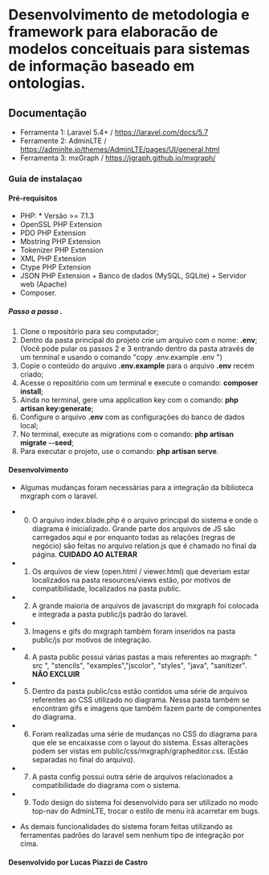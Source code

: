 # Desenvolvimento de metodologia e framework para elaboracão de modelos conceituais para sistemas de informação baseado em ontologias.

 
## Documentação 
* Ferramenta 1: Laravel 5.4+ / https://laravel.com/docs/5.7 
* Ferramente 2: AdminLTE / https://adminlte.io/themes/AdminLTE/pages/UI/general.html
* Ferramenta 3: mxGraph / https://jgraph.github.io/mxgraph/ 

### Guia de instalaçao 
#### Pré-requisitos 
* PHP: * Versão >= 7.1.3
* OpenSSL PHP Extension 
* PDO PHP Extension 
* Mbstring PHP Extension 
* Tokenizer PHP Extension 
* XML PHP Extension 
* Ctype PHP Extension 
* JSON PHP Extension + Banco de dados (MySQL, SQLite) + Servidor web (Apache)
* Composer. 
##### Passo a passo . 
1. Clone o repositório para seu computador; 
2. Dentro da pasta principal do projeto crie um arquivo com o nome: **.env**; (Você pode pular os passos 2 e 3 entrando dentro da pasta através de um terminal e usando o comando "copy .env.example .env ")
3. Copie o conteúdo do arquivo **.env.example** para o arquivo **.env** recém criado; 
4. Acesse o repositório com um terminal e execute o comando: **composer install**; 
5. Ainda no terminal, gere uma application key com o comando: **php artisan key:generate**; 
6. Configure o arquivo **.env** com as configurações do banco de dados local; 
7. No terminal, execute as migrations com o comando: **php artisan migrate --seed**; 
8. Para executar o projeto, use o comando: **php artisan serve**.

#### Desenvolvimento 

* Algumas mudanças foram necessárias para a integração da biblioteca mxgraph com o laravel.

* 0. O arquivo index.blade.php é o arquivo principal do sistema e onde o diagrama é inicializado. Grande parte dos arquivos de JS são carregados aqui e por enquanto todas as relações (regras de negócio) são feitas no arquivo relation.js que é chamado no final da página. **CUIDADO AO ALTERAR**
* 1. Os arquivos de view (open.html / viewer.html) que deveriam estar localizados na pasta resources/views estão, por motivos de compatibilidade, localizados na pasta public.
* 2. A grande maioria de arquivos de javascript do mxgraph foi colocada e integrada a pasta public/js 
 padrão do laravel.
* 3. Imagens e gifs do mxgraph também foram inseridos na pasta public/js por motivos de integração.
* 4. A pasta public possui várias pastas a mais referentes ao mxgraph: " src ", "stencils", "examples","jscolor", "styles", "java", "sanitizer". **NÃO EXCLUIR**
* 5. Dentro da pasta public/css estão contidos uma série de arquivos referentes ao CSS utilizado no diagrama. Nessa pasta também se encontram gifs e imagens que também fazem parte de componentes do diagrama.
* 6. Foram realizadas uma série de mudanças no CSS do diagrama para que ele se encaixasse com o layout do sistema. Essas alterações podem ser vistas em public/css/mxgraph/grapheditor.css. (Estão separadas no final do arquivo).
* 7. A pasta config possui outra série de arquivos relacionados a compatibilidade do diagrama com o sistema.
* 9. Todo design do sistema foi desenvolvido para ser utilizado no modo top-nav do AdminLTE, trocar o estilo de menu irá acarretar em bugs.


*  As demais funcionalidades do sistema foram feitas utilizando as ferramentas padrões do laravel sem nenhum tipo de integração por cima.

#### Desenvolvido por Lucas Piazzi de Castro ####
